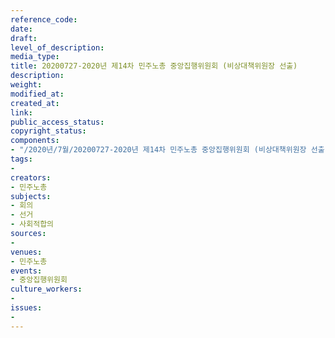 ```yaml
---
reference_code: 
date: 
draft: 
level_of_description: 
media_type: 
title: 20200727-2020년 제14차 민주노총 중앙집행위원회 (비상대책위원장 선출)
description: 
weight: 
modified_at: 
created_at: 
link: 
public_access_status: 
copyright_status: 
components:
- "/2020년/7월/20200727-2020년 제14차 민주노총 중앙집행위원회 (비상대책위원장 선출)/WW1D4778.jpg"
tags:
- 
creators:
- 민주노총
subjects:
- 회의
- 선거
- 사회적합의
sources:
- 
venues:
- 민주노총
events:
- 중앙집행위원회
culture_workers:
- 
issues:
- 
---
```

